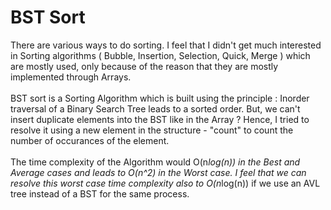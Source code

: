 # BST Sort
There are various ways to do sorting. I feel that I didn't get much interested in Sorting algorithms ( Bubble, Insertion, Selection, Quick, Merge ) which are mostly used, only because of the reason that they are mostly implemented through Arrays.<br><br>
BST sort is a Sorting Algorithm which is built using the principle : Inorder traversal of a Binary Search Tree leads to a sorted order. But, we can't insert duplicate elements into the BST like in the Array ? Hence, I tried to resolve it using a new element in the structure - "count" to count the number of occurances of the element.<br><br>
The time complexity of the Algorithm would O(n*log(n)) in the Best and Average cases and leads to O(n^2) in the Worst case. I feel that we can resolve this worst case time complexity also to O(n*log(n)) if we use an AVL tree instead of a BST for the same process.
